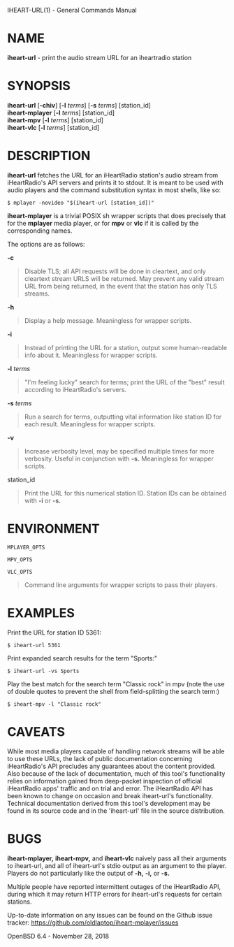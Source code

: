 IHEART-URL(1) - General Commands Manual

# NAME

**iheart-url** - print the audio stream URL for an iheartradio station

# SYNOPSIS

**iheart-url**
\[**-chiv**]
\[**-l**&nbsp;*terms*]
\[**-s**&nbsp;*terms*]
\[station\_id]  
**iheart-mplayer**
\[**-l**&nbsp;*terms*]
\[station\_id]  
**iheart-mpv**
\[**-l**&nbsp;*terms*]
\[station\_id]  
**iheart-vlc**
\[**-l**&nbsp;*terms*]
\[station\_id]

# DESCRIPTION

**iheart-url**
fetches the URL for an iHeartRadio station's audio stream from iHeartRadio's
API servers and prints it to stdout. It is meant to be used with audio players
and the command substitution syntax in most shells, like so:

	$ mplayer -novideo "$(iheart-url [station_id])"

**iheart-mplayer**
is a trivial POSIX sh wrapper scripts that does precisely that for the
**mplayer**
media player, or for
**mpv**
or
**vlc**
if it is called by the corresponding names.

The options are as follows:

**-c**

> Disable TLS; all API requests will be done in cleartext, and only cleartext
> stream URLS will be returned. May prevent any valid stream URL from being
> returned, in the event that the station has only TLS streams.

**-h**

> Display a help message. Meaningless for wrapper scripts.

**-i**

> Instead of printing the URL for a station, output some human-readable info about
> it. Meaningless for wrapper scripts.

**-l** *terms*

> "I'm feeling lucky"
> search for terms; print the URL of the
> "best"
> result according to iHeartRadio's servers.

**-s** *terms*

> Run a search for terms, outputting vital information like station ID for each
> result. Meaningless for wrapper scripts.

**-v**

> Increase verbosity level, may be specified multiple times for more verbosity.
> Useful in conjunction with
> **-s.**
> Meaningless for wrapper scripts.

station\_id

> Print the URL for this numerical station ID. Station IDs can be obtained with
> **-i**
> or
> **-s.**

# ENVIRONMENT

`MPLAYER_OPTS`

`MPV_OPTS`

`VLC_OPTS`

> Command line arguments for wrapper scripts to pass their players.

# EXAMPLES

Print the URL for station ID 5361:

	$ iheart-url 5361

Print expanded search results for the term
"Sports:"

	$ iheart-url -vs Sports

Play the best match for the search term
"Classic rock"
in mpv
(note the use of double quotes to prevent the shell from field-splitting the search term:)

	$ iheart-mpv -l "Classic rock"

# CAVEATS

While most media players capable of handling network streams will be able to use
these URLs, the lack of public documentation concerning iHeartRadio's API
precludes any guarantees about the content provided. Also because of the lack of
documentation, much of this tool's functionality relies on information gained
from deep-packet inspection of official iHeartRadio apps' traffic and on trial
and error. The iHeartRadio API has been known to change on occasion and break
iheart-url's functionality. Technical documentation derived from this tool's
development may be found in its source code and in the 'iheart-url' file in the
source distribution.

# BUGS

**iheart-mplayer,**
**iheart-mpv,**
and
**iheart-vlc**
naively pass all their arguments to iheart-url, and all of iheart-url's stdio
output as an argument to the player. Players do not particularly like the output
of
**-h,**
**-i,**
or
**-s.**

Multiple people have reported intermittent outages of the iHeartRadio API,
during which it may return HTTP errors for iheart-url's requests for certain
stations.

Up-to-date information on any issues can be found on the Github issue tracker:
https://github.com/oldlaptop/iheart-mplayer/issues

OpenBSD 6.4 - November 28, 2018
